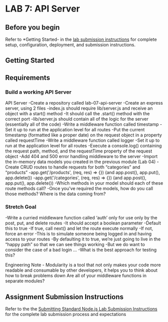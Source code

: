 # LAB 7: API Server



## Before you begin

Refer to *Getting Started-  in the [lab submission instructions](../../../reference/submission-instructions/labs/README.md) for complete setup, configuration, deployment, and submission instructions.

## Getting Started

## Requirements

### Build a working API Server

API Server
-Create a repository called lab-07-api-server
-Create an express server, using 2 files
  -index.js should require lib/server.js and receive an object with a start() method
    -It should call the .start() method with the correct port
  -lib/server.js should contain all of the logic for the server (essentially all of the code)
-Write a middleware function called timestamp
  -Set it up to run at the application level for all routes
  -Put the current timestamp (formatted like a proper date) on the request object in a property called requestTime
-Write a middleware function called logger
  -Set it up to run at the application level for all routes
  -Execute a console.log() containing the request path, method, and the requestTime property of the request object
-Add 404 and 500 error handling middleware to the server
-Import the in-memory data models you created in the previous module (Lab 04)
-Create CRUD routes to handle requests for both “categories” and “products”
  -app.get('/products', (req, res) => {}) (and app.post(), app.put(), app.delete())
  -app.get('/categories', (req, res) => {}) (and app.post(), app.put(), app.delete())
  -Which methods in your model should each of these route methods call?
  -Once you’ve required the models, how do you call those methods? Where is the data coming from?

### Stretch Goal

-Write a curried middleware function called ‘auth’ only for use only by the post, put, and delete routes
  -It should accept a boolean parameter
  -Default this to true
  -If true, call next() and let the route execute normally
  -If not, force an error
  -This is to simulate someone being logged in and having access to your routes
    -By defaulting it to true, we’re just going to live in the “happy path” so that we can see things working
    -But we do want to consider the case of a bad login …
    -What is the best approach for testing this?

Engineering Note - Modularity is a tool that not only makes your code more readable and consumable by other developers, it helps you to think about how to break problems down Are all of your middleware functions in separate modules?

## Assignment Submission Instructions

Refer to the the [Submitting Standard Node.js Lab Submission Instructions](../../../reference/submission-instructions/labs/node-apps.md) for the complete lab submission process and expectations
